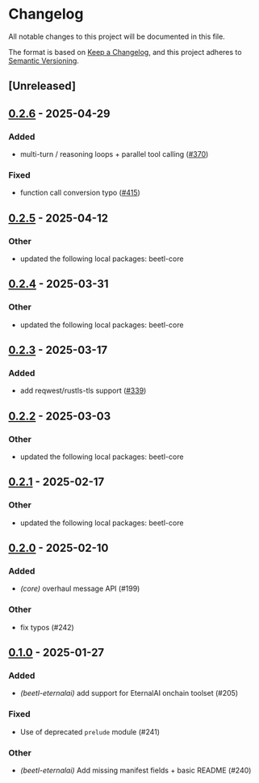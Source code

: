 # Changelog

All notable changes to this project will be documented in this file.

The format is based on [Keep a Changelog](https://keepachangelog.com/en/1.0.0/),
and this project adheres to [Semantic Versioning](https://semver.org/spec/v2.0.0.html).

## [Unreleased]

## [0.2.6](https://github.com/thelegendkaan/beetl/compare/beetl-eternalai-v0.2.5...beetl-eternalai-v0.2.6) - 2025-04-29

### Added

- multi-turn / reasoning loops + parallel tool calling ([#370](https://github.com/thelegendkaan/beetl/pull/370))

### Fixed

- function call conversion typo ([#415](https://github.com/thelegendkaan/beetl/pull/415))

## [0.2.5](https://github.com/thelegendkaan/beetl/compare/beetl-eternalai-v0.2.4...beetl-eternalai-v0.2.5) - 2025-04-12

### Other

- updated the following local packages: beetl-core

## [0.2.4](https://github.com/thelegendkaan/beetl/compare/beetl-eternalai-v0.2.3...beetl-eternalai-v0.2.4) - 2025-03-31

### Other

- updated the following local packages: beetl-core

## [0.2.3](https://github.com/thelegendkaan/beetl/compare/beetl-eternalai-v0.2.2...beetl-eternalai-v0.2.3) - 2025-03-17

### Added

- add reqwest/rustls-tls support ([#339](https://github.com/thelegendkaan/beetl/pull/339))

## [0.2.2](https://github.com/thelegendkaan/beetl/compare/beetl-eternalai-v0.2.1...beetl-eternalai-v0.2.2) - 2025-03-03

### Other

- updated the following local packages: beetl-core

## [0.2.1](https://github.com/thelegendkaan/beetl/compare/beetl-eternalai-v0.2.0...beetl-eternalai-v0.2.1) - 2025-02-17

### Other

- updated the following local packages: beetl-core

## [0.2.0](https://github.com/thelegendkaan/beetl/compare/beetl-eternalai-v0.1.0...beetl-eternalai-v0.2.0) - 2025-02-10

### Added

- *(core)* overhaul message API (#199)

### Other

- fix typos (#242)

## [0.1.0](https://github.com/thelegendkaan/beetl/releases/tag/beetl-eternalai-v0.1.0) - 2025-01-27

### Added

- *(beetl-eternalai)* add support for EternalAI onchain toolset (#205)

### Fixed

- Use of deprecated `prelude` module (#241)

### Other

- *(beetl-eternalai)* Add missing manifest fields + basic README (#240)
